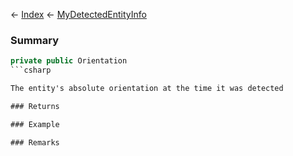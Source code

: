 ← [Index](Api-Index) ← [MyDetectedEntityInfo](Sandbox.ModAPI.Ingame.MyDetectedEntityInfo)

### Summary

```csharp
private public Orientation
```csharp

The entity's absolute orientation at the time it was detected

### Returns

### Example

### Remarks


